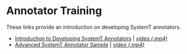 # Annotator Training

These links provide an introduction on developing SystemT annotators.
* [Introduction to Developing SystemT Annotators](https://github.ibm.com/cognitive-data-platform/caas-sample/blob/master/documentation/AnnotatingUnstructuredData/AnnotatingUnstructuredData.md) | [_video (.mp4)_](https://ibm.box.com/s/u3x7rapb06160szmktqqplntx3o26ktt)
* [Advanced SystemT Annotator Sample](https://github.ibm.com/cognitive-data-platform/caas-sample-annotator-advanced#caas-advanced-annotator-sample) | [_video (.mp4)_](https://ibm.box.com/s/s58sscvx34b0oagwlopyhhiwme1vmdae)
